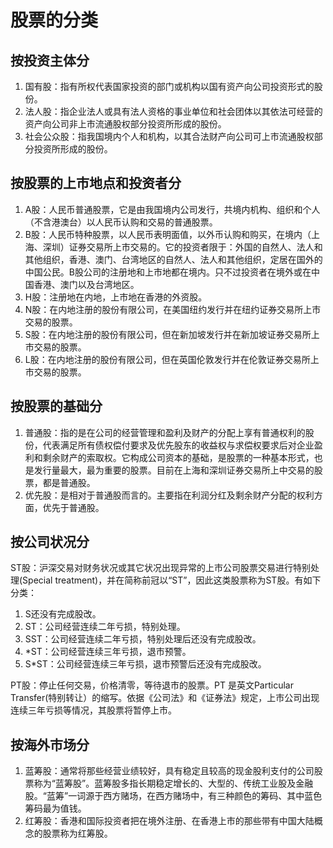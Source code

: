 # 股票的分类

## 按投资主体分

1. 国有股：指有所权代表国家投资的部门或机构以国有资产向公司投资形式的股份。
2. 法人股：指企业法人或具有法人资格的事业单位和社会团体以其依法可经营的资产向公司非上市流通股权部分投资所形成的股份。
3. 社会公众股：指我国境内个人和机构，以其合法财产向公司可上市流通股权部分投资所形成的股份。

## 按股票的上市地点和投资者分

1. A股：人民币普通股票，它是由我国境内公司发行，共境内机构、组织和个人（不含港澳台）以人民币认购和交易的普通股票。
2. B股：人民币特种股票，以人民币表明面值，以外币认购和购买，在境内（上海、深圳）证券交易所上市交易的。它的投资者限于：外国的自然人、法人和其他组织，香港、澳门、台湾地区的自然人、法人和其他组织，定居在国外的中国公民。B股公司的注册地和上市地都在境内。只不过投资者在境外或在中国香港、澳门以及台湾地区。
3. H股：注册地在内地，上市地在香港的外资股。
4. N股：在内地注册的股份有限公司，在美国纽约发行并在纽约证券交易所上市交易的股票。
5. S股：在内地注册的股份有限公司，但在新加坡发行并在新加坡证券交易所上市交易的股票。
6. L股：在内地注册的股份有限公司，但在英国伦敦发行并在伦敦证券交易所上市交易的股票。

## 按股票的基础分

1. 普通股：指的是在公司的经营管理和盈利及财产的分配上享有普通权利的股份，代表满足所有债权偿付要求及优先股东的收益权与求偿权要求后对企业盈利和剩余财产的索取权。它构成公司资本的基础，是股票的一种基本形式，也是发行量最大，最为重要的股票。目前在上海和深圳证券交易所上中交易的股票，都是普通股。
2. 优先股：是相对于普通股而言的。主要指在利润分红及剩余财产分配的权利方面，优先于普通股。

## 按公司状况分

ST股：沪深交易对财务状况或其它状况出现异常的上市公司股票交易进行特别处理(Special treatment)，并在简称前冠以“ST”，因此这类股票称为ST股。有如下分类：

1. S还没有完成股改。
2. ST：公司经营连续二年亏损，特别处理。
3. SST：公司经营连续二年亏损，特别处理后还没有完成股改。
4. *ST：公司经营连续三年亏损，退市预警。
5. S*ST：公司经营连续三年亏损，退市预警后还没有完成股改。

PT股：停止任何交易，价格清零，等待退市的股票。PT 是英文Particular Transfer(特别转让）的缩写。依据《公司法》和《证券法》规定，上市公司出现连续三年亏损等情况，其股票将暂停上市。

## 按海外市场分

1. 蓝筹股：通常将那些经营业绩较好，具有稳定且较高的现金股利支付的公司股票称为“蓝筹股”。蓝筹股多指长期稳定增长的、大型的、传统工业股及金融股。“蓝筹”一词源于西方赌场，在西方赌场中，有三种颜色的筹码、其中蓝色筹码最为值钱。
2. 红筹股：香港和国际投资者把在境外注册、在香港上市的那些带有中国大陆概念的股票称为红筹股。



